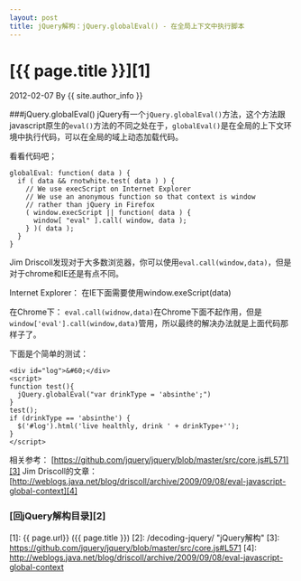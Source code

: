 ```yaml
---
layout: post
title: jQuery解构：jQuery.globalEval() - 在全局上下文中执行脚本
---
```

# [{{ page.title }}][1]
2012-02-07 By {{ site.author_info }}

###jQuery.globalEval()
jQuery有一个`jQuery.globalEval()`方法，这个方法跟javascript原生的`eval()`方法的不同之处在于，`globalEval()`是在全局的上下文环境中执行代码，可以在全局的域上动态加载代码。

看看代码吧；

    globalEval: function( data ) {
      if ( data && rnotwhite.test( data ) ) {
        // We use execScript on Internet Explorer
        // We use an anonymous function so that context is window
        // rather than jQuery in Firefox
        ( window.execScript || function( data ) {
          window[ "eval" ].call( window, data );
        } )( data );
      }
    }

Jim Driscoll发现对于大多数浏览器，你可以使用`eval.call(window,data)`，但是对于chrome和IE还是有点不同。

Internet Explorer：
在IE下面需要使用window.exeScript(data)

在Chrome下：
`eval.call(widnow,data)`在Chrome下面不起作用，但是`window['eval'].call(window,data)`管用，所以最终的解决办法就是上面代码那样子了。

下面是个简单的测试：

    <div id="log">&#60;</div>
    <script>
    function test(){
      jQuery.globalEval("var drinkType = 'absinthe';")
    }
    test();
    if (drinkType == 'absinthe') {
      $('#log').html('live healthly, drink ' + drinkType+'');
    }
    </script>

相关参考：
[https://github.com/jquery/jquery/blob/master/src/core.js#L571][3]
Jim Driscoll的文章：[http://weblogs.java.net/blog/driscoll/archive/2009/09/08/eval-javascript-global-context][4]

### [回jQuery解构目录][2]
[BeiYuu]:    http://beiyuu.com  "BeiYuu"
[jQuery]:   http://jquery.com/ "jQuery"
[1]:    {{ page.url}}  ({{ page.title }})
[2]:    /decoding-jquery/ "jQuery解构"
[3]:    https://github.com/jquery/jquery/blob/master/src/core.js#L571
[4]:    http://weblogs.java.net/blog/driscoll/archive/2009/09/08/eval-javascript-global-context
